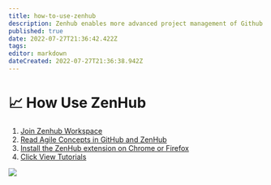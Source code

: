 ```yaml
---
title: how-to-use-zenhub
description: Zenhub enables more advanced project management of Github Issues through use of Epics and estimating difficulty of tasks.
published: true
date: 2022-07-27T21:36:42.422Z
tags: 
editor: markdown
dateCreated: 2022-07-27T21:36:38.942Z
---
```


# 📈 How Use ZenHub

1. [Join Zenhub Workspace](https://app.zenhub.com/workspaces/whitepaper-61d189e356639900120527a0/board?invite=true)
2. [Read Agile Concepts in GitHub and ZenHub](https://help.zenhub.com/support/solutions/articles/43000010338-agile-concepts-in-github-and-zenhub)
3. [Install the ZenHub extension on Chrome or Firefox](https://www.zenhub.com/extension)
4. [Click View Tutorials](https://app.zenhub.com/workspaces/whitepaper-61d189e356639900120527a0/board?repos=440661078)

![](../../assets/zenhub-tutorials.png)
